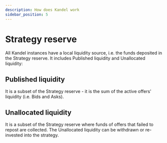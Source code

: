 ```yaml
---
description: How does Kandel work
sidebar_position: 5
---
```



# Strategy reserve

All Kandel instances have a local liquidity source, i.e. the funds deposited in the Strategy reserve. It includes Published liquidity and Unallocated liquidity:

## Published liquidity

It is a subset of the Strategy reserve - it is the sum of the active offers' liquidity (i.e. Bids and Asks).

## Unallocated liquidity

It is a subset of the Strategy reserve where funds of offers that failed to repost are collected. The Unallocated liquidity can be withdrawn or re-invested into the strategy.
